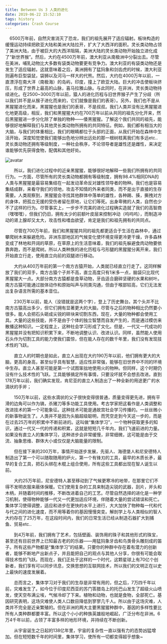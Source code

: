 ```yaml
---
title: Between Us 3 人类的进化
date: 2019-06-22 15:52:10
tags: history
categories: Crash Course
---
```


　6500万年前，自然灾害消灭了恐龙，我们的祖先展开了适应辐射。板块构造的缓慢运动持续把欧亚大陆和美洲大陆拉开，扩大了大西洋的面积。灵长类动物占领了美洲大陆，由于被巨大的大西洋阻隔，美洲大陆的灵长类动物开始独立进化成了“新世界猴”。然后，大约在4500万年前，澳大利亚从南极洲中分裂出去。尽管在美洲，哺乳动物比大多数有袋类动物要更有竞争力。澳大利亚的有袋类动物还是发生了适应辐射。这就意味着之后，美洲拥有了猛犸象和剑齿虎的时候，澳大利亚则遍布巨型袋鼠，袋狮以及河马一样大的代熊。然后，大约在4000万年以前，一直漂浮在南大洋（南极海）的岛屿，印度，撞上了欧亚大陆。巨大的冲击使板块挤压，形成了世界上最高的山脉，喜马拉雅山脉。与此同时，在非洲，灵长类动物持续进化。在2500~3000万年以前，猿人的进化历程与旧世界猴子产生了分歧（所以我们并不是从猴子进化而来的，它们就像是我们的表哥）。另外，我们也不是从黑猩猩进化而来，黑猩猩也是我们的表哥，不是叔叔。我们人类并没有比黑猩猩进化地更高级，相反，我们和黑猩猩大约在700万年以前从共同的祖先分化开来，然后黑猩猩进一步分化除了单独的物种——倭黑猩猩。了解这个我们共同的祖先，能够很好地解释我们与其他灵长类动物所拥有的共同特征。例如，我们都有相当大的大脑，与我们的体重相比，我们的眼睛都位于头部的正面，从我们开始在森林中生活开始，深度知觉使我们能够出色地分辨出远处的那一根树枝离我们有多远etc..灵长类动物还拥有等级制度，一种社会秩序，不论领导者是雄性还是雌性，来决定谁能够优先获得食物，配偶和其他好处。

![avatar](https://img2018.cnblogs.com/blog/1549437/201906/1549437-20190622132548307-611542090.png)

　　所以，我们进化过程中的近亲黑猩猩，能够很好地解释一些我们所拥有的共同行为。一方面，尽管所有的灵长类动物都拥有等级制度，拥有98.4%相同DNA的人类与黑猩猩是最容易集结在一起发动革命反对雄性领导者的物种。我们也是容易集结成群，来看守我们的领地，攻击不知情的外来者同类，而不是出于直接的生存需要。人类观察到，黑猩猩会寻找其他群体中落单的雄性，各种踢、揍，撕拽对方的身体，把孤立无援的受伤者留在原地，让它们等死。出身卑微的人类，自然也少不了这样的行为。尽管事实上，一步步不完美的进化过程确实造就了我们的高智商（嘿嘿嘿），但我们仍旧，拥有太少的前额叶皮层来控制冲动（呜呜呜），而制造冲动的肾上腺却又太大，攻击性和嗜血欲望，肯定是我们和祖先拥有的共同点。

　　尽管在700万年前，我们和黑猩猩共同的祖先都更适合于生活在森林中，通过攀爬树木来躲避危险。非洲东部地区的气候变化使环境变得更冷更干燥，许多森林变成了林地和开阔的草原，在草原上的生活意味着，我们的祖先躲避食肉动物要依靠奔跑，而不是爬树。所以人类种族的进化历程与弓形腿的黑猩猩分离开来，我们开始直立行走，使用直立向前的双腿进行移动。

　　大约从400万年前的第一个南方古猿开始，人类就已经直立行走了。这同样解放了我们的双手，南方古猿个子并不高，直立高度只有1米多一点，脑袋只比现代黑猩猩大一点。大部分南方古猿都是食草动物，牙齿适合磨碎坚硬的水果和树叶。南方古猿可能通过肢体动作和原始叫声与同类沟通，但由于喉部较高，它们无法发出复杂语言所需的基本音位。

　　230万年以前，能人（没错就是这两个字），登上了历史舞台。其个头并不比南方古猿高出多少，但它们拥有显著更大的大脑，尽管与之后的物种相比仍然要小很多。能人会把石头砸成尖锐的碎块来切割东西，现在，大量的物种都会使用工具。大量的这些技能，并不是由于个体的独立智慧而自发产生的，而是通过模仿来散播这种知识。一定程度上，这种社会学习形成了文化。但是，一代又一代成功的黑猩猩并没有把知识积累下来，不断地调整认识、改进认识。同样，虽然能人使用石头作为切割工具的能力使我们震惊，但在能人存在的数千年里，我们没有发现技术性的飞跃。

　　直立人的时期也是如此，直立人出现在大约190万年以前，他们拥有更大的大脑，更高的身高，甚至似乎具有智慧，适应性非常强，能够在旧世界中不同的环境中生存。直立人甚至可能是第一个试图笨拙地使用火的物种。但同样，这个时期仍没有什么技术性的飞跃。工具能够搞定所有事情，只要没坏就不会想去改进。直到178万年以前，我们确实发现，肯尼亚的直立人制造出了一种全新的用途更广的水滴状的手斧；

　　150万年以前，这些水滴状的父子很快变得很普通，质量变得更先进，拥有平滑的边角可以作为镐，杀猪刀等多功能工具使用。考古学家把这看作是人类调整和改进技术的第一个可能象征。这种技术可能是通故宫社会学习传播的。一丝丝微小的新事物诞生了。人类并不是因为头脑超级聪明，而凭空走到今天这一步的，而是在过去25万年的积累中不断前进的。这叫做“集体学习”，一个物种获取更多的知识，通过一代又一代的传递和积累，这就是短短几千年内，我们飞速前进的力量。如果没有直立人的集体学习，这种进步会非常缓慢，非常细微，这可能是由于交流、抽象思维、群体大小或仅仅是大脑能量的限制。

　　但在接下来的200万年，事情开始逐步发展，先驱人、海德堡人和尼安德特人制造出了第一个可以随取随用的炉火，第一个有锋刃的工具，最早的木质长矛，最早的复合工具，把石头绑在木棍上组合使用，所有这些工具都出现在智人诞生以前。

　　大约25万年前，尼安德特人甚至移动到了气候更寒冷的地带，在那里它们不得不发明衣服来蔽体保暖。它们使用复杂的工具来制造尖锐的武器，刮片，斧头和木柄，并随着时间的推移，不断改进着自己的工艺。尽管自然选择的进化是一种学习机制，使得物种能够一代又一代更加适应环境，伴随着大量的尝试错误和死亡。集体学习使得调整，适应和进步在更快的水平上进行，大大加快了物种每一代和代与代之间的进化速度，而不用等着你的基因慢慢突变。解剖学上与人类相似的智人大约存在了25万年，在这段时间内，我们的日常生活已经从制造石器扩大到捕鱼、贸易etc..

　　到4万年前，我们拥有了艺术，包括壁画、装饰用的珠子和其他形式的珠宝，甚至还有目前世界上已知最古老的的乐器——用猛犸象牙齿和鸟类骨头雕刻成的笛子。所有这些产物都是“集体学习”的结果。只要你的种群中存在着有潜力的创新者，能够不断地产出新点子，并且能把自己的观点与其他人分享，你很有可能会取得技术性的飞跃。而现在，我们正处于这样的一个时代，这颗星球上有70亿个创新者，我们享有可以同步讯息，交换思想的互联网技术，所以我们的文明正在以史上最快的速度发展着。

　　总而言之，集体学习对于我们的生存是非常有用的，但之后，7万四千年以前，灾难发生了。如今位于印度尼西亚的苏门答腊岛上的托巴山发生了超级火山喷发，使天空布满尘埃，气候冷却了下来。植物和动物，也就是食物，全部死亡。基因研究表明，这场灾难使人类人口数目降低到寥寥几千人。所以由于这场灾难，人类并不完全是近亲繁殖的。但在非洲的两大主要黑猩猩种群中，基因的多样性要比所有人类种群都要丰富。所以这个小小的种族英雄般地崛起，广泛分布在非洲。6万4千年以前，占领了丰富多样的地形环境，并持续在不断创新。

　　从宇宙诞生之日起的138亿年里，宇宙的复杂性一直以强有力的态势凶猛增加。但在短短数千年的时间里，集体学习，使所有一切都变得超乎想象~